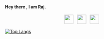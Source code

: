 #### Hey there , I am Raj.

<p align='center'>
<a href="https://twitter.com/raj_5129"><img height="30" src="http://pngimg.com/uploads/twitter/twitter_PNG34.png"></a>&nbsp;&nbsp;
<a href="https://www.instagram.com/raj_0512/"><img height="30" src="https://www.freepnglogos.com/images/instagram-logo-png-2450.html"></a>&nbsp;&nbsp;
<a href="https://www.linkedin.com/in/waylonwalker/"><img height="30" src="https://github.com/WaylonWalker/WaylonWalker/blob/main/icon/linkedin.png?raw=true"></a>
</p>


<!--
**raj5126/raj5126** is a ✨ _special_ ✨ repository because its `README.md` (this file) appears on your GitHub profile.

Here are some ideas to get you started:

- 🔭 I’m currently working on ...
- 🌱 I’m currently learning ...
- 👯 I’m looking to collaborate on ...
- 🤔 I’m looking for help with ...
- 💬 Ask me about ...
- 📫 How to reach me: ...
- 😄 Pronouns: ...
- ⚡ Fun fact: ...
-->
[![Top Langs](https://github-readme-stats.vercel.app/api/top-langs/?username=raj5126&layout=compact)](https://github.com/raj5126/github-readme-stats)


